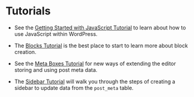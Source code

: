 # Tutorials

* See the [Getting Started with JavaScript Tutorial](/docs/designers-developers/developers/tutorials/javascript/readme.md) to learn about how to use JavaScript within WordPress.

* The [Blocks Tutorial](/docs/designers-developers/developers/tutorials/block-tutorial/readme.md) is the best place to start to learn more about block creation.

* See the [Meta Boxes Tutorial](/docs/designers-developers/developers/tutorials/metabox/readme.md) for new ways of extending the editor storing and using post meta data.

* The [Sidebar Tutorial](/docs/designers-developers/developers/tutorials/sidebar-tutorial/plugin-sidebar-0.md) will walk you through the steps of creating a sidebar to update data from the `post_meta` table.
